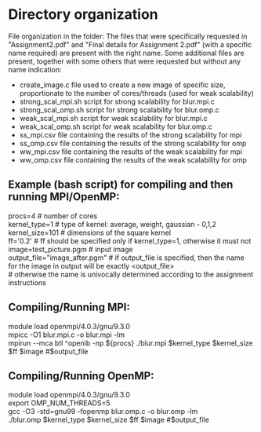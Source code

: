 # Directory organization

File organization in the folder: The files that were specifically requested in "Assignment2.pdf" and "Final details for Assignment 2.pdf" (with a specific name required) are present with the right name.
Some additional files are present, together with some others that were requested but without any name indication:

- create_image.c		file used to create a new image of specific size, proportionate to the number of cores/threads (used for weak scalability)
- strong_scal_mpi.sh		script for strong scalability for blur.mpi.c
- strong_scal_omp.sh		script for strong scalability for blur.omp.c
- weak_scal_mpi.sh		script for weak scalability for blur.mpi.c
- weak_scal_omp.sh		script for weak scalability for blur.omp.c
- ss_mpi.csv			file containing the results of the strong scalability for mpi
- ss_omp.csv			file containing the results of the strong scalability for omp
- ww_mpi.csv			file containing the results of the weak scalability for mpi
- ww_omp.csv			file containing the results of the weak scalability for omp






## Example (bash script) for compiling and then running MPI/OpenMP:


procs=4				# number of cores\
kernel_type=1			# type of kernel: average, weight, gaussian - 0,1,2\
kernel_size=101			# dimensions of the square kernel\
ff='0.2'			# ff should be specified only if kernel_type=1, otherwise it must not\
image=test_picture.pgm		# input image\
output_file="image_after.pgm"	# if output_file is specified, then the name for the image in output will be exactly <output_file>\
				# otherwise the name is univocally determined according to the assignment instructions


## Compiling/Running MPI:

module load openmpi/4.0.3/gnu/9.3.0\
mpicc -O1 blur.mpi.c -o blur.mpi -lm\
mpirun --mca btl ^openib -np ${procs} ./blur.mpi $kernel_type $kernel_size $ff $image #$output_file



## Compiling/Running OpenMP:

module load openmpi/4.0.3/gnu/9.3.0\
export OMP_NUM_THREADS=5\
gcc -O3 -std=gnu99 -fopenmp blur.omp.c -o blur.omp -lm\
./blur.omp $kernel_type $kernel_size $ff $image #$output_file

















